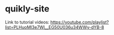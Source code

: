 # quikly-site

Link to tutorial videos: https://youtube.com/playlist?list=PLHuoMI3e7Wl__EG50U036u34WWy-dYB-8
